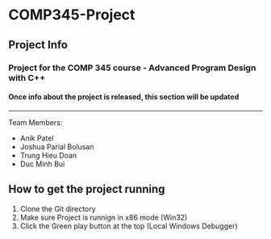 # COMP345-Project

## Project Info

### Project for the COMP 345 course - Advanced Program Design with C++

#### Once info about the project is released, this section will be updated

---

Team Members:

- Anik Patel
- Joshua Parial Bolusan
- Trung Hieu Doan
- Duc Minh Bui

## How to get the project running

1. Clone the Git directory
2. Make sure Project is runnign in x86 mode (Win32)
3. Click the Green play button at the top (Local Windows Debugger)
